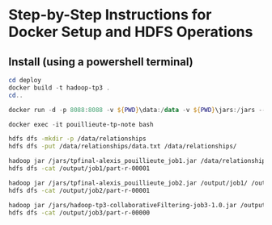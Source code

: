 # Step-by-Step Instructions for Docker Setup and HDFS Operations


## Install (using a powershell terminal)
```powershell
cd deploy
docker build -t hadoop-tp3 .
cd..
```

```powershell
docker run -d -p 8088:8088 -v ${PWD}\data:/data -v ${PWD}\jars:/jars --rm --name=pouillieute-tp-note hadoop-tp3:latest
```

```powershell
docker exec -it pouillieute-tp-note bash
```

```bash
hdfs dfs -mkdir -p /data/relationships
hdfs dfs -put /data/relationships/data.txt /data/relationships/
```
```bash
hadoop jar /jars/tpfinal-alexis_pouillieute_job1.jar /data/relationships/data.txt /output/job1
hdfs dfs -cat /output/job1/part-r-00001
```
```bash
hadoop jar /jars/tpfinal-alexis_pouillieute_job2.jar /output/job1/ /output/job2
hdfs dfs -cat /output/job2/part-r-00001
```
```bash
hadoop jar /jars/hadoop-tp3-collaborativeFiltering-job3-1.0.jar /output/job2 /output/job3
hdfs dfs -cat /output/job3/part-r-00000
```